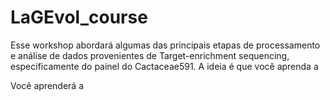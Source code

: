 # LaGEvol_course

Esse workshop abordará algumas das principais etapas de processamento e análise de dados provenientes de Target-enrichment sequencing, especificamente do painel do Cactaceae591.
A ideia é que você aprenda a 



Você aprenderá a
